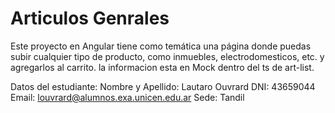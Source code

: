 # Articulos Genrales

Este proyecto en Angular tiene como temática una página donde puedas subir cualquier tipo de producto, como inmuebles, electrodomesticos, etc. y agregarlos al carrito. la informacion esta en Mock dentro del ts de art-list.

Datos del estudiante:
Nombre y Apellido: Lautaro Ouvrard
DNI: 43659044
Email: louvrard@alumnos.exa.unicen.edu.ar
Sede: Tandil